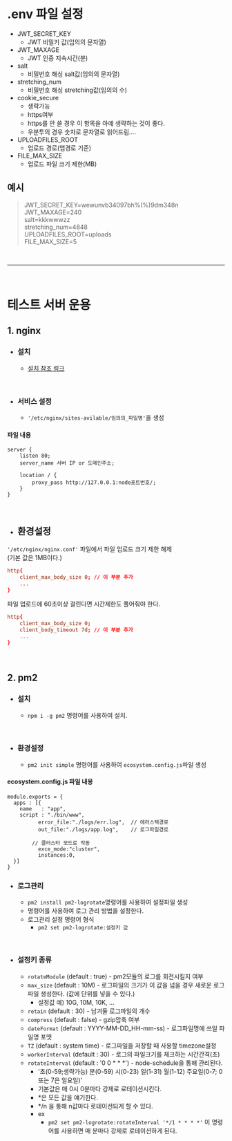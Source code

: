 # .env 파일 설정
- JWT_SECRET_KEY
    - JWT 비밀키 값(임의의 문자열)  
- JWT_MAXAGE
    - JWT 인증 지속시간(분)  
- salt
    - 비밀번호 해싱 salt값(임의의 문자열)  
- stretching_num
    - 비밀번호 해싱 stretching값(임의의 수)  
- cookie_secure
    - 생략가능
    - https여부
    - https를 안 쓸 경우 이 항목을 아예 생략하는 것이 좋다.
    - 우분투의 경우 숫자로 문자열로 읽어드림....
- UPLOADFILES_ROOT
    - 업로드 경로(앱경로 기준)
- FILE_MAX_SIZE
    - 업로드 파일 크기 제한(MB)

## 예시
> JWT_SECRET_KEY=wewunvb34097bh%(%)9dm348n  
JWT_MAXAGE=240  
salt=kkkwwwzz  
stretching_num=4848  
UPLOADFILES_ROOT=uploads  
FILE_MAX_SIZE=5  

<br/>

<hr/>

<br/>

# 테스트 서버 운용
## 1. nginx
- ### 설치
    - [설치 참조 링크](http://nginx.org/en/linux_packages.html#instructions)

<br/>

- ### 서비스 설정
    - ```'/etc/nginx/sites-avilable/임의의_파일명'```을 생성  
#### **파일 내용**
```
server {  
    listen 80;  
    server_name 서버 IP or 도메인주소;  

    location / {  
        proxy_pass http://127.0.0.1:node포트번호/;  
    }  
}
```

<br/>

- ## 환경설정
```'/etc/nginx/nginx.conf'``` 파일에서 파일 업로드 크기 제한 해제  
(기본 값은 1MB이다.)  
```conf:nginx.conf  
http{   
    client_max_body_size 0; // 이 부분 추가  
    ...  
}
```

파일 업로드에 60초이상 걸린다면 시간제한도 풀어줘야 한다.  

```conf:nginx.conf  
http{   
    client_max_body_size 0;  
    client_body_timeout 7d; // 이 부분 추가  
    ...  
}
```    

<br/>

## 2. pm2
- ### 설치
    - ```npm i -g pm2``` 명령어를 사용하여 설치.

<br/>

- ### 환경설정
    - ```pm2 init simple``` 명령어를 사용하여 ```ecosystem.config.js```파일 생성  
#### **ecosystem.config.js 파일 내용**
```
module.exports = {
  apps : [{
    name   : "app",
    script : "./bin/www",
          error_file:"./logs/err.log",  // 에러스택경로
          out_file:"./logs/app.log",    // 로그파일경로
        
        // 클러스터 모드로 작동
          exce_mode:"cluster",
          instances:0,
  }]
}
```
- ### 로그관리
    - ```pm2 install pm2-logrotate```명령어를 사용하여 설정파일 생성
    - 명령어를 사용하여 로그 관리 방법을 설정한다.
    - 로그관리 설정 명령어 형식
        - ```pm2 set pm2-logrotate:설정키 값```  

<br/>

- ### 설정키 종류
    - ```rotateModule``` (default : true) - pm2모듈의 로그를 회전시킬지 여부  
    - ```max_size``` (default : 10M) - 로그파일의 크기가 이 값을 넘을 경우 새로운 로그 파일 생성한다. (값에 단위를 넣을 수 있다.)  
        - 설정값 예) 10G, 10M, 10K, ...
    - ```retain``` (default : 30) - 남겨둘 로그파일의 개수
    - ```compress``` (default : false) - gzip압축 여부
    - ```dateFormat``` (default : YYYY-MM-DD_HH-mm-ss) - 로그파일명에 쓰일 파일명 포맷
    - ```TZ``` (default : system time) - 로그파일을 저장할 때 사용할 timezone설정
    - ```workerInterval``` (default : 30) - 로그의 파일크기를 체크하는 시간간격(초)
    - ```rotateInterval``` (default : '0 0 * * *') - node-schedule을 통해 관리된다.
        - '초(0-59;생략가능) 분(0-59) 시(0-23) 일(1-31) 월(1-12) 주요일(0-7; 0 또는 7은 일요일)'
        - 기본값은 매 0시 0분마다 강제로 로테이션시킨다.
        - *은 모든 값을 얘기한다.
        - */n 을 통해 n값마다 로테이션되게 할 수 있다.
        - ex
            - ```pm2 set pm2-logrotate:rotateInterval '*/1 * * * *'``` 이 명령어를 사용하면 매 분마다 강제로 로테이션하게 된다.
        